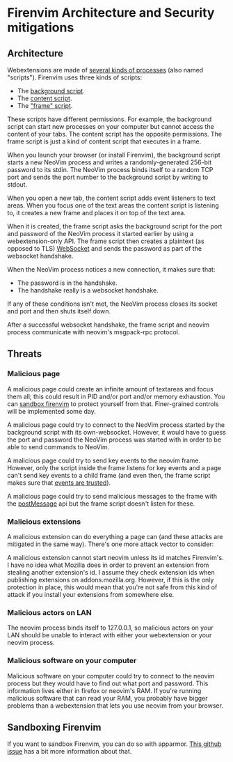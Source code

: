 # Firenvim Architecture and Security mitigations

## Architecture

Webextensions are made of [several kinds of processes](https://developer.mozilla.org/en-US/docs/Mozilla/Add-ons/WebExtensions/Anatomy_of_a_WebExtension) (also named "scripts"). Firenvim uses three kinds of scripts:
- The [background script](src/background.ts).
- The [content script](src/content.ts).
- The ["frame" script](src/NeovimFrame.ts).

These scripts have different permissions. For example, the background script can start new processes on your computer but cannot access the content of your tabs. The content script has the opposite permissions. The frame script is just a kind of content script that executes in a frame.

When you launch your browser (or install Firenvim), the background script starts a new NeoVim process and writes a randomly-generated 256-bit password to its stdin. The NeoVim process binds itself to a random TCP port and sends the port number to the background script by writing to stdout.

When you open a new tab, the content script adds event listeners to text areas. When you focus one of the text areas the content script is listening to, it creates a new frame and places it on top of the text area.

When it is created, the frame script asks the background script for the port and password of the NeoVim process it started earlier by using a webextension-only API. The frame script then creates a plaintext (as opposed to TLS) [WebSocket](https://developer.mozilla.org/en-US/docs/Web/API/WebSockets_API/Writing_WebSocket_client_applications) and sends the password as part of the websocket handshake.

When the NeoVim process notices a new connection, it makes sure that:
- The password is in the handshake.
- The handshake really is a websocket handshake.

If any of these conditions isn't met, the NeoVim process closes its socket and port and then shuts itself down.

After a successful websocket handshake, the frame script and neovim process communicate with neovim's msgpack-rpc protocol.

## Threats

### Malicious page

A malicious page could create an infinite amount of textareas and focus them all; this could result in PID and/or port and/or memory exhaustion. You can [sandbox firenvim](https://github.com/glacambre/firenvim/issues/238) to protect yourself from that. Finer-grained controls will be implemented some day.

A malicious page could try to connect to the NeoVim process started by the background script with its own-websocket. However, it would have to guess the port and password the NeoVim process was started with in order to be able to send commands to NeoVim.

A malicious page could try to send key events to the neovim frame. However, only the script inside the frame listens for key events and a page can't send key events to a child frame (and even then, the frame script makes sure that [events are trusted](https://developer.mozilla.org/en-US/docs/Web/API/Event/isTrusted)).

A malicious page could try to send malicious messages to the frame with the [postMessage](https://developer.mozilla.org/en-US/docs/Web/API/Client/postMessage) api but the frame script doesn't listen for these.

### Malicious extensions

A malicious extension can do everything a page can (and these attacks are mitigated in the same way). There's one more attack vector to consider:

A malicious extension cannot start neovim unless its id matches Firenvim's. I have no idea what Mozilla does in order to prevent an extension from stealing another extension's id. I assume they check extension ids when publishing extensions on addons.mozilla.org. However, if this is the only protection in place, this would mean that you're not safe from this kind of attack if you install your extensions from somewhere else.

### Malicious actors on LAN

The neovim process binds itself to 127.0.0.1, so malicious actors on your LAN should be unable to interact with either your webextension or your neovim process.

### Malicious software on your computer

Malicious software on your computer could try to connect to the neovim process but they would have to find out what port and password. This information lives either in firefox or neovim's RAM. If you're running malicious software that can read your RAM, you probably have bigger problems than a webextension that lets you use neovim from your browser.

## Sandboxing Firenvim

If you want to sandbox Firenvim, you can do so with apparmor. [This github issue](https://github.com/glacambre/firenvim/issues/238) has a bit more information about that.
